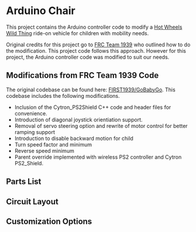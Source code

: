 # Arduino Chair

This project contains the Arduino controller code to modify a [Hot Wheels Wild Thing](https://fisher-price.mattel.com/shop/en-us/fp/power-wheels/power-wheels-wild-thing-orange-dfv03) ride-on vehicle for children with mobility needs.

Original credits for this project go to [FRC Team 1939](https://www.instructables.com/id/Wild-Thing-Modification/) who outlined how to do the modification. This project code follows this approach. However for this project, the Arduino controller code was modified to suit our needs.

## Modifications from FRC Team 1939 Code

The original codebase can be found here: [FIRST1939/GoBabyGo](https://github.com/FIRST1939/GoBabyGo). This codebase includes the following modifications.

* Inclusion of the Cytron_PS2Shield C++ code and header files for convenience.
* Introduction of diagonal joystick orientiation support.
* Removal of servo steering option and rewrite of motor control for better ramping support
* Introduction to disable backward motion for child
* Turn speed factor and minimum
* Reverse speed minimum
* Parent override implemented with wireless PS2 controller and Cytron PS2_Shield.

## Parts List

<TBD>

## Circuit Layout

<TBD>

## Customization Options

<TBD>
